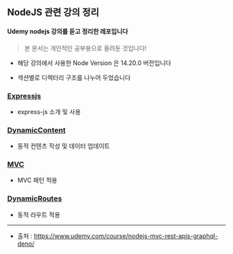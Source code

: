 ## NodeJS 관련 강의 정리

#### Udemy nodejs 강의를 듣고 정리한 레포입니다
> 본 문서는 개인적인 공부용으로 올려둔 것입니다!

- 해당 강의에서 사용한 Node Version 은 14.20.0 버전입니다

- 섹션별로 디렉터리 구조를 나누어 두었습니다

### [ Expressjs ]( https://github.com/divinity6/nodejs-study/tree/master/04ExpressJS )
- express-js 소개 및 사용


### [ DynamicContent ]( https://github.com/divinity6/nodejs-study/tree/master/05DynamicContent )
- 동적 컨텐츠 작성 및 데이터 업데이트


### [ MVC ]( https://github.com/divinity6/nodejs-study/tree/master/06MVC )
- MVC 패턴 적용


### [ DynamicRoutes ]( https://github.com/divinity6/nodejs-study/tree/master/08DynamicRoute )
- 동적 라우트 적용

---

- 출처 : https://www.udemy.com/course/nodejs-mvc-rest-apis-graphql-deno/
